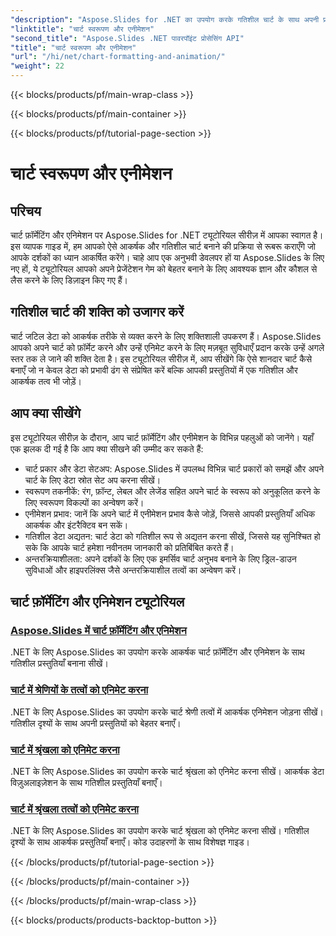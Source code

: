 ```yaml
---
"description": "Aspose.Slides for .NET का उपयोग करके गतिशील चार्ट के साथ अपनी प्रस्तुतियों को बेहतर बनाएँ। चार्ट फ़ॉर्मेटिंग और एनिमेशन को चरण दर चरण सीखें। आज ही अपनी प्रस्तुति कौशल को उन्नत करें!"
"linktitle": "चार्ट स्वरूपण और एनीमेशन"
"second_title": "Aspose.Slides .NET पावरपॉइंट प्रोसेसिंग API"
"title": "चार्ट स्वरूपण और एनीमेशन"
"url": "/hi/net/chart-formatting-and-animation/"
"weight": 22
---
```


{{< blocks/products/pf/main-wrap-class >}}

{{< blocks/products/pf/main-container >}}

{{< blocks/products/pf/tutorial-page-section >}}

# चार्ट स्वरूपण और एनीमेशन


## परिचय

चार्ट फ़ॉर्मेटिंग और एनिमेशन पर Aspose.Slides for .NET ट्यूटोरियल सीरीज़ में आपका स्वागत है। इस व्यापक गाइड में, हम आपको ऐसे आकर्षक और गतिशील चार्ट बनाने की प्रक्रिया से रूबरू कराएँगे जो आपके दर्शकों का ध्यान आकर्षित करेंगे। चाहे आप एक अनुभवी डेवलपर हों या Aspose.Slides के लिए नए हों, ये ट्यूटोरियल आपको अपने प्रेजेंटेशन गेम को बेहतर बनाने के लिए आवश्यक ज्ञान और कौशल से लैस करने के लिए डिज़ाइन किए गए हैं।

## गतिशील चार्ट की शक्ति को उजागर करें

चार्ट जटिल डेटा को आकर्षक तरीके से व्यक्त करने के लिए शक्तिशाली उपकरण हैं। Aspose.Slides आपको अपने चार्ट को फ़ॉर्मेट करने और उन्हें एनिमेट करने के लिए मज़बूत सुविधाएँ प्रदान करके उन्हें अगले स्तर तक ले जाने की शक्ति देता है। इस ट्यूटोरियल सीरीज़ में, आप सीखेंगे कि ऐसे शानदार चार्ट कैसे बनाएँ जो न केवल डेटा को प्रभावी ढंग से संप्रेषित करें बल्कि आपकी प्रस्तुतियों में एक गतिशील और आकर्षक तत्व भी जोड़ें।

## आप क्या सीखेंगे

इस ट्यूटोरियल सीरीज़ के दौरान, आप चार्ट फ़ॉर्मेटिंग और एनीमेशन के विभिन्न पहलुओं को जानेंगे। यहाँ एक झलक दी गई है कि आप क्या सीखने की उम्मीद कर सकते हैं:

- चार्ट प्रकार और डेटा सेटअप: Aspose.Slides में उपलब्ध विभिन्न चार्ट प्रकारों को समझें और अपने चार्ट के लिए डेटा स्रोत सेट अप करना सीखें।
- स्वरूपण तकनीकें: रंग, फ़ॉन्ट, लेबल और लेजेंड सहित अपने चार्ट के स्वरूप को अनुकूलित करने के लिए स्वरूपण विकल्पों का अन्वेषण करें।
- एनीमेशन प्रभाव: जानें कि अपने चार्ट में एनीमेशन प्रभाव कैसे जोड़ें, जिससे आपकी प्रस्तुतियाँ अधिक आकर्षक और इंटरैक्टिव बन सकें।
- गतिशील डेटा अद्यतन: चार्ट डेटा को गतिशील रूप से अद्यतन करना सीखें, जिससे यह सुनिश्चित हो सके कि आपके चार्ट हमेशा नवीनतम जानकारी को प्रतिबिंबित करते हैं।
- अन्तरक्रियाशीलता: अपने दर्शकों के लिए एक इमर्सिव चार्ट अनुभव बनाने के लिए ड्रिल-डाउन सुविधाओं और हाइपरलिंक्स जैसे अन्तरक्रियाशील तत्वों का अन्वेषण करें।

## चार्ट फ़ॉर्मेटिंग और एनिमेशन ट्यूटोरियल
### [Aspose.Slides में चार्ट फ़ॉर्मेटिंग और एनिमेशन](./chart-formatting-and-animation/)
.NET के लिए Aspose.Slides का उपयोग करके आकर्षक चार्ट फ़ॉर्मेटिंग और एनिमेशन के साथ गतिशील प्रस्तुतियाँ बनाना सीखें।
### [चार्ट में श्रेणियों के तत्वों को एनिमेट करना](./animating-categories-elements/)
.NET के लिए Aspose.Slides का उपयोग करके चार्ट श्रेणी तत्वों में आकर्षक एनिमेशन जोड़ना सीखें। गतिशील दृश्यों के साथ अपनी प्रस्तुतियों को बेहतर बनाएँ।
### [चार्ट में श्रृंखला को एनिमेट करना](./animating-series/)
.NET के लिए Aspose.Slides का उपयोग करके चार्ट श्रृंखला को एनिमेट करना सीखें। आकर्षक डेटा विज़ुअलाइज़ेशन के साथ गतिशील प्रस्तुतियाँ बनाएँ।
### [चार्ट में श्रृंखला तत्वों को एनिमेट करना](./animating-series-elements/)
.NET के लिए Aspose.Slides का उपयोग करके चार्ट श्रृंखला को एनिमेट करना सीखें। गतिशील दृश्यों के साथ आकर्षक प्रस्तुतियाँ बनाएँ। कोड उदाहरणों के साथ विशेषज्ञ गाइड।

{{< /blocks/products/pf/tutorial-page-section >}}

{{< /blocks/products/pf/main-container >}}

{{< /blocks/products/pf/main-wrap-class >}}

{{< blocks/products/products-backtop-button >}}